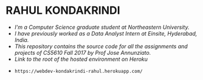 # RAHUL KONDAKRINDI

* *I'm a Computer Science graduate student at Northeastern University.* 
* *I have previously worked as a Data Analyst Intern at Einsite, Hyderabad, India.*
* *This repository contains the source code for all the assignments and projects of CS5610 Fall 2017 by Prof Jose Annunziato.*
* *Link to the root of the hosted environment on Heroku* 
*     https://webdev-kondakrindi-rahul.herokuapp.com/


